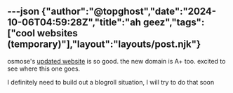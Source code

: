 ---json
{"author":"@topghost","date":"2024-10-06T04:59:28Z","title":"ah geez","tags":["cool websites (temporary)"],"layout":"layouts/post.njk"}
---
osmose&#x27;s [updated website](https://osmose.ceo/blog/) is so good. the new domain is A+ too. excited to see where this one goes.

I definitely need to build out a blogroll situation, I will try to do that soon
